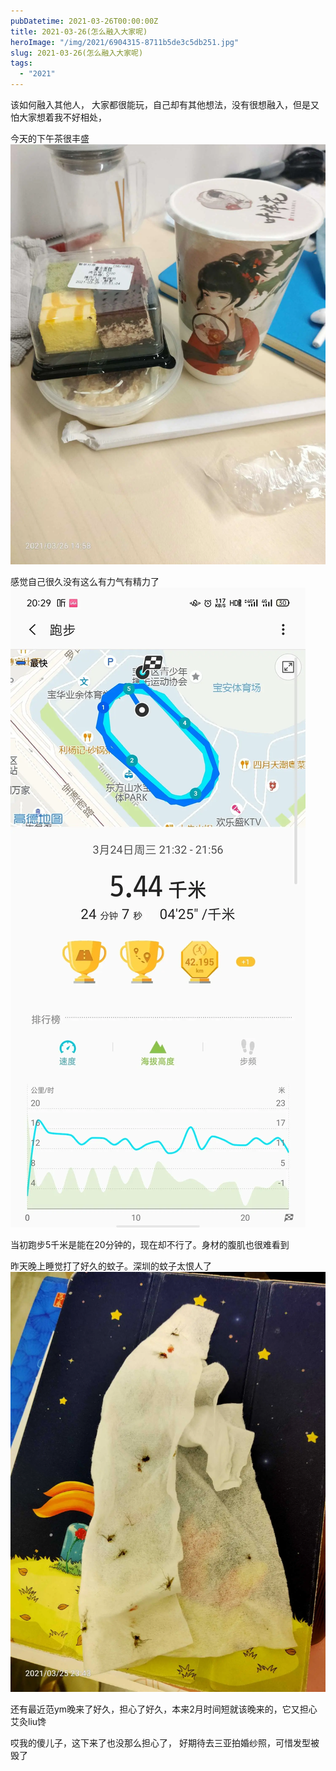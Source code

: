 ```yaml
---
pubDatetime: 2021-03-26T00:00:00Z
title: 2021-03-26(怎么融入大家呢)
heroImage: "/img/2021/6904315-8711b5de3c5db251.jpg"
slug: 2021-03-26(怎么融入大家呢)
tags:
  - "2021"
---
```


该如何融入其他人，
大家都很能玩，自己却有其他想法，没有很想融入，但是又怕大家想着我不好相处，

今天的下午茶很丰盛
![](../../../../public/img/2021/6904315-8711b5de3c5db251.jpg)

感觉自己很久没有这么有力气有精力了
![](../../../../public/img/2021/6904315-5878c40d0cb9b8ba.jpg)

当初跑步5千米是能在20分钟的，现在却不行了。身材的腹肌也很难看到

昨天晚上睡觉打了好久的蚊子。深圳的蚊子太恨人了
![](../../../../public/img/2021/6904315-5e5e599b56e304e0.jpg)

还有最近范ym晚来了好久，担心了好久，本来2月时间短就该晚来的，它又担心艾灸liu馋

哎我的傻儿子，这下来了也没那么担心了，
好期待去三亚拍婚纱照，可惜发型被毁了

